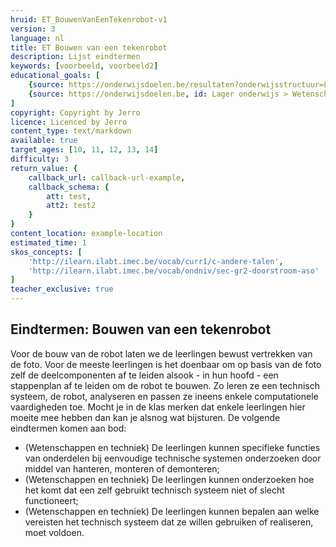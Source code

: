 ```yaml
---
hruid: ET_BouwenVanEenTekenrobot-v1
version: 3
language: nl
title: ET Bouwen van een tekenrobot
description: Lijst eindtermen
keywords: [voorbeeld, voorbeeld2]
educational_goals: [
    {source: https://onderwijsdoelen.be/resultaten?onderwijsstructuur=LO&filters=onderwijsniveau%255B0%255D%255Bid%255D%3Df7dcdedc9e9c97a653c7dba05896ef57a333480b%26onderwijsniveau%255B0%255D%255Btitel%255D%3DBasisonderwijs%26onderwijsniveau%255B0%255D%255Bwaarde%255D%3DBasisonderwijs%26bo_onderwijs_subniveau%255B0%255D%255Bid%255D%3Dc6770d35508ce6bdab180b85cb08a171f2ed94be%26bo_onderwijs_subniveau%255B0%255D%255Btitel%255D%3DBasisonderwijs%2520%253E%2520Lager%2520Onderwijs%26bo_onderwijs_subniveau%255B0%255D%255Bwaarde%255D%3DLager%2520Onderwijs, id: Lager onderwijs > Wetenschappen en techniek > Eindtermen > 2.2/2.3/2.10}, 
    {source: https://onderwijsdoelen.be, id: Lager onderwijs > Wetenschappen en techniek > Eindtermen > 2.2/2.3/2.10}
]
copyright: Copyright by Jerro
licence: Licenced by Jerro
content_type: text/markdown
available: true
target_ages: [10, 11, 12, 13, 14]
difficulty: 3
return_value: {
    callback_url: callback-url-example,
    callback_schema: {
        att: test,
        att2: test2
    }
}
content_location: example-location
estimated_time: 1
skos_concepts: [
    'http://ilearn.ilabt.imec.be/vocab/curr1/c-andere-talen', 
    'http://ilearn.ilabt.imec.be/vocab/ondniv/sec-gr2-doorstroom-aso'
]
teacher_exclusive: true
---
```


## Eindtermen: Bouwen van een tekenrobot

Voor de bouw van de robot laten we de leerlingen bewust vertrekken van de foto. Voor de meeste leerlingen is het doenbaar om op basis van de foto zelf de deelcomponenten af te leiden alsook - in hun hoofd - een stappenplan af te leiden om de robot te bouwen. Zo leren ze een technisch systeem, de robot, analyseren en passen ze ineens enkele computationele vaardigheden toe. Mocht je in de klas merken dat enkele leerlingen hier moeite mee hebben dan kan je alsnog wat bijsturen. De volgende eindtermen komen aan bod:

* (Wetenschappen en techniek) De leerlingen kunnen specifieke functies van onderdelen bij eenvoudige technische systemen onderzoeken door middel van hanteren, monteren of demonteren;
* (Wetenschappen en techniek) De leerlingen kunnen onderzoeken hoe het komt dat een zelf gebruikt technisch systeem niet of slecht functioneert;
* (Wetenschappen en techniek) De leerlingen kunnen bepalen aan welke vereisten het technisch systeem dat ze willen gebruiken of realiseren, moet voldoen.
